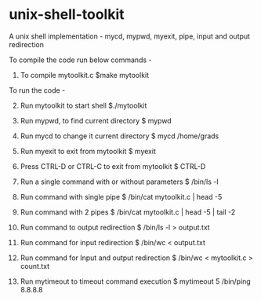 # unix-shell-toolkit
A unix shell implementation - mycd, mypwd, myexit, pipe, input and output redirection

To compile the code run below commands -

1. To compile mytoolkit.c
        $make mytoolkit

To run the code -

2. Run mytoolkit to start shell
        $./mytoolkit

3. Run mypwd, to find current directory
        $ mypwd

4. Run mycd to change it current directory
        $ mycd /home/grads

5. Run myexit to exit from mytoolkit
        $ myexit

6. Press CTRL-D or CTRL-C to exit from mytoolkit
        $ CTRL-D

7. Run a single command with or without parameters
        $ /bin/ls -l

8. Run command with single pipe
        $ /bin/cat mytoolkit.c | head -5

9. Run command with 2 pipes
        $ /bin/cat mytoolkit.c | head -5 | tail -2

10. Run command to output redirection
        $ /bin/ls -l > output.txt

11. Run command for input redirection
        $ /bin/wc < output.txt

12. Run command for Input and output redirection
	$ /bin/wc < mytoolkit.c > count.txt

13. Run mytimeout to timeout command execution
	$ mytimeout 5 /bin/ping 8.8.8.8
